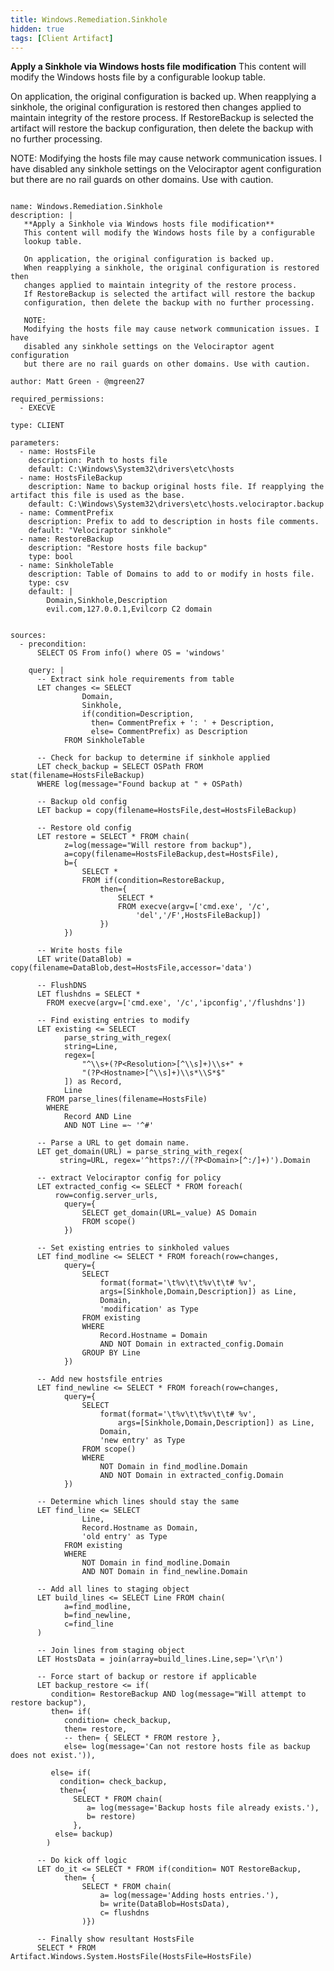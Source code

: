 ```yaml
---
title: Windows.Remediation.Sinkhole
hidden: true
tags: [Client Artifact]
---
```


**Apply a Sinkhole via Windows hosts file modification**
This content will modify the Windows hosts file by a configurable
lookup table.

On application, the original configuration is backed up.
When reapplying a sinkhole, the original configuration is restored then
changes applied to maintain integrity of the restore process.
If RestoreBackup is selected the artifact will restore the backup
configuration, then delete the backup with no further processing.

NOTE:
Modifying the hosts file may cause network communication issues. I have
disabled any sinkhole settings on the Velociraptor agent configuration
but there are no rail guards on other domains. Use with caution.


<pre><code class="language-yaml">
name: Windows.Remediation.Sinkhole
description: |
   **Apply a Sinkhole via Windows hosts file modification**
   This content will modify the Windows hosts file by a configurable
   lookup table.

   On application, the original configuration is backed up.
   When reapplying a sinkhole, the original configuration is restored then
   changes applied to maintain integrity of the restore process.
   If RestoreBackup is selected the artifact will restore the backup
   configuration, then delete the backup with no further processing.

   NOTE:
   Modifying the hosts file may cause network communication issues. I have
   disabled any sinkhole settings on the Velociraptor agent configuration
   but there are no rail guards on other domains. Use with caution.

author: Matt Green - @mgreen27

required_permissions:
  - EXECVE

type: CLIENT

parameters:
  - name: HostsFile
    description: Path to hosts file
    default: C:\Windows\System32\drivers\etc\hosts
  - name: HostsFileBackup
    description: Name to backup original hosts file. If reapplying the artifact this file is used as the base.
    default: C:\Windows\System32\drivers\etc\hosts.velociraptor.backup
  - name: CommentPrefix
    description: Prefix to add to description in hosts file comments.
    default: "Velociraptor sinkhole"
  - name: RestoreBackup
    description: "Restore hosts file backup"
    type: bool
  - name: SinkholeTable
    description: Table of Domains to add to or modify in hosts file.
    type: csv
    default: |
        Domain,Sinkhole,Description
        evil.com,127.0.0.1,Evilcorp C2 domain


sources:
  - precondition:
      SELECT OS From info() where OS = 'windows'

    query: |
      -- Extract sink hole requirements from table
      LET changes &lt;= SELECT
                Domain,
                Sinkhole,
                if(condition=Description,
                  then= CommentPrefix + ': ' + Description,
                  else= CommentPrefix) as Description
            FROM SinkholeTable

      -- Check for backup to determine if sinkhole applied
      LET check_backup = SELECT OSPath FROM stat(filename=HostsFileBackup)
      WHERE log(message="Found backup at " + OSPath)

      -- Backup old config
      LET backup = copy(filename=HostsFile,dest=HostsFileBackup)

      -- Restore old config
      LET restore = SELECT * FROM chain(
            z=log(message="Will restore from backup"),
            a=copy(filename=HostsFileBackup,dest=HostsFile),
            b={
                SELECT *
                FROM if(condition=RestoreBackup,
                    then={
                        SELECT *
                        FROM execve(argv=['cmd.exe', '/c',
                            'del','/F',HostsFileBackup])
                    })
            })

      -- Write hosts file
      LET write(DataBlob) = copy(filename=DataBlob,dest=HostsFile,accessor='data')

      -- FlushDNS
      LET flushdns = SELECT *
        FROM execve(argv=['cmd.exe', '/c','ipconfig','/flushdns'])

      -- Find existing entries to modify
      LET existing &lt;= SELECT
            parse_string_with_regex(
            string=Line,
            regex=[
                "^\\s+(?P&lt;Resolution&gt;[^\\s]+)\\s+" +
                "(?P&lt;Hostname&gt;[^\\s]+)\\s*\\S*$"
            ]) as Record,
            Line
        FROM parse_lines(filename=HostsFile)
        WHERE
            Record AND Line
            AND NOT Line =~ '^#'

      -- Parse a URL to get domain name.
      LET get_domain(URL) = parse_string_with_regex(
           string=URL, regex='^https?://(?P&lt;Domain&gt;[^:/]+)').Domain

      -- extract Velociraptor config for policy
      LET extracted_config &lt;= SELECT * FROM foreach(
          row=config.server_urls,
            query={
                SELECT get_domain(URL=_value) AS Domain
                FROM scope()
            })

      -- Set existing entries to sinkholed values
      LET find_modline &lt;= SELECT * FROM foreach(row=changes,
            query={
                SELECT
                    format(format='\t%v\t\t%v\t\t# %v',
                    args=[Sinkhole,Domain,Description]) as Line,
                    Domain,
                    'modification' as Type
                FROM existing
                WHERE
                    Record.Hostname = Domain
                    AND NOT Domain in extracted_config.Domain
                GROUP BY Line
            })

      -- Add new hostsfile entries
      LET find_newline &lt;= SELECT * FROM foreach(row=changes,
            query={
                SELECT
                    format(format='\t%v\t\t%v\t\t# %v',
                        args=[Sinkhole,Domain,Description]) as Line,
                    Domain,
                    'new entry' as Type
                FROM scope()
                WHERE
                    NOT Domain in find_modline.Domain
                    AND NOT Domain in extracted_config.Domain
            })

      -- Determine which lines should stay the same
      LET find_line &lt;= SELECT
                Line,
                Record.Hostname as Domain,
                'old entry' as Type
            FROM existing
            WHERE
                NOT Domain in find_modline.Domain
                AND NOT Domain in find_newline.Domain

      -- Add all lines to staging object
      LET build_lines &lt;= SELECT Line FROM chain(
            a=find_modline,
            b=find_newline,
            c=find_line
      )

      -- Join lines from staging object
      LET HostsData = join(array=build_lines.Line,sep='\r\n')

      -- Force start of backup or restore if applicable
      LET backup_restore &lt;= if(
         condition= RestoreBackup AND log(message="Will attempt to restore backup"),
         then= if(
            condition= check_backup,
            then= restore,
            -- then= { SELECT * FROM restore },
            else= log(message='Can not restore hosts file as backup does not exist.')),

         else= if(
           condition= check_backup,
           then={
              SELECT * FROM chain(
                 a= log(message='Backup hosts file already exists.'),
                 b= restore)
              },
          else= backup)
        )

      -- Do kick off logic
      LET do_it &lt;= SELECT * FROM if(condition= NOT RestoreBackup,
            then= {
                SELECT * FROM chain(
                    a= log(message='Adding hosts entries.'),
                    b= write(DataBlob=HostsData),
                    c= flushdns
                )})

      -- Finally show resultant HostsFile
      SELECT * FROM Artifact.Windows.System.HostsFile(HostsFile=HostsFile)

</code></pre>

